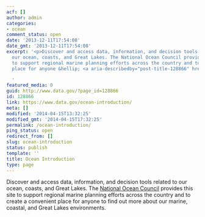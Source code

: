 ```yaml
---
acf: []
author: admin
categories:
- ocean
comment_status: open
date: '2013-12-11T17:54:08'
date_gmt: '2013-12-11T17:54:08'
excerpt: '<p>Discover and access data, information, and decision tools related to
  our ocean, coasts, and Great Lakes. The National Ocean Council provides this site
  to support regional marine planning efforts across the country and to create a convenient
  place for anyone &hellip; <a aria-describedby="post-title-128866" href="https://www.data.gov/ocean-introduction/">Continued</a></p>

  '
featured_media: 0
guid: http://www.data.gov/?page_id=128866
id: 128866
link: https://www.data.gov/ocean-introduction/
meta: []
modified: '2014-04-15T13:32:25'
modified_gmt: '2014-04-15T17:32:25'
permalink: /ocean-introduction/
ping_status: open
redirect_from: []
slug: ocean-introduction
status: publish
template: ''
title: Ocean Introduction
type: page
---
```

Discover and access data, information, and decision tools related to our ocean, coasts, and Great Lakes. The [National Ocean Council](http://www.whitehouse.gov/administration/eop/oceans) provides this site to support regional marine planning efforts across the country and to create a convenient place for anyone to find out more about our marine, coastal, and Great Lakes environments.



